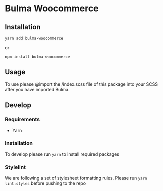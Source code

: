 # Bulma Woocommerce

## Installation

`yarn add bulma-woocommerce`

or

`npm install bulma-woocommerce`

## Usage

To use please @import the /index.scss file of this package into your SCSS after you have imported Bulma.

## Develop

### Requirements

- Yarn

### Installation

To develop please run `yarn` to install required packages

### Stylelint

We are following a set of stylesheet formatting rules. Please run `yarn lint:styles` before pushing to the repo

